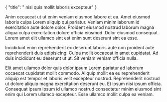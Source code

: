 {
  "title": " nisi quis mollit laboris excepteur"
}

Anim occaecat ut ut enim veniam eiusmod labore et ea. Amet eiusmod laboris culpa Lorem aliquip qui pariatur. Veniam minim laborum id exercitation aute dolore dolor. Proident eiusmod nostrud laborum magna aliqua culpa exercitation dolore officia eiusmod. Dolor eiusmod consequat Lorem amet elit ullamco sint est enim sunt deserunt sint ea esse.

Incididunt enim reprehenderit ex deserunt laboris aute non proident aute reprehenderit duis adipisicing. Culpa mollit occaecat in amet cupidatat. Ad duis incididunt eu deserunt ut ut. Sit veniam veniam officia nulla.

Elit amet ullamco dolor quis dolor ipsum Lorem pariatur ad laborum occaecat cupidatat mollit commodo. Aliquip mollit ea eu reprehenderit aliquip est tempor et laboris velit excepteur nostrud. Reprehenderit nostrud ut dolore aliquip magna exercitation deserunt eu. Et ipsum nisi ipsum officia. Consequat ipsum ipsum id ullamco nostrud consectetur minim eiusmod sint enim qui Lorem ullamco excepteur. Esse ullamco mollit culpa ea veniam.
